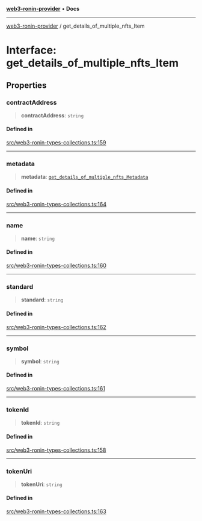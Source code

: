 [**web3-ronin-provider**](../README.md) • **Docs**

***

[web3-ronin-provider](../globals.md) / get\_details\_of\_multiple\_nfts\_Item

# Interface: get\_details\_of\_multiple\_nfts\_Item

## Properties

### contractAddress

> **contractAddress**: `string`

#### Defined in

[src/web3-ronin-types-collections.ts:159](https://github.com/chuacw/web3-ronin-provider/blob/3fc214e27766815592deb24c85c0a23477593bed/src/web3-ronin-types-collections.ts#L159)

***

### metadata

> **metadata**: [`get_details_of_multiple_nfts_Metadata`](get_details_of_multiple_nfts_Metadata.md)

#### Defined in

[src/web3-ronin-types-collections.ts:164](https://github.com/chuacw/web3-ronin-provider/blob/3fc214e27766815592deb24c85c0a23477593bed/src/web3-ronin-types-collections.ts#L164)

***

### name

> **name**: `string`

#### Defined in

[src/web3-ronin-types-collections.ts:160](https://github.com/chuacw/web3-ronin-provider/blob/3fc214e27766815592deb24c85c0a23477593bed/src/web3-ronin-types-collections.ts#L160)

***

### standard

> **standard**: `string`

#### Defined in

[src/web3-ronin-types-collections.ts:162](https://github.com/chuacw/web3-ronin-provider/blob/3fc214e27766815592deb24c85c0a23477593bed/src/web3-ronin-types-collections.ts#L162)

***

### symbol

> **symbol**: `string`

#### Defined in

[src/web3-ronin-types-collections.ts:161](https://github.com/chuacw/web3-ronin-provider/blob/3fc214e27766815592deb24c85c0a23477593bed/src/web3-ronin-types-collections.ts#L161)

***

### tokenId

> **tokenId**: `string`

#### Defined in

[src/web3-ronin-types-collections.ts:158](https://github.com/chuacw/web3-ronin-provider/blob/3fc214e27766815592deb24c85c0a23477593bed/src/web3-ronin-types-collections.ts#L158)

***

### tokenUri

> **tokenUri**: `string`

#### Defined in

[src/web3-ronin-types-collections.ts:163](https://github.com/chuacw/web3-ronin-provider/blob/3fc214e27766815592deb24c85c0a23477593bed/src/web3-ronin-types-collections.ts#L163)
